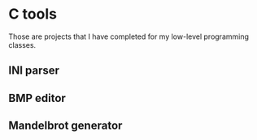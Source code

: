 # C tools

Those are projects that I have completed for my low-level programming classes.

## INI parser

## BMP editor

## Mandelbrot generator
